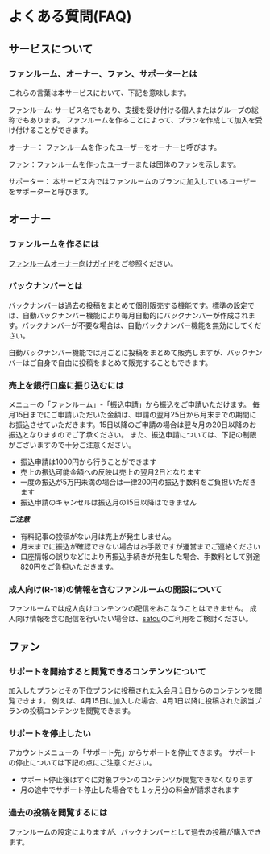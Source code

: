 # よくある質問(FAQ)

## サービスについて

### ファンルーム、オーナー、ファン、サポーターとは

これらの言葉は本サービスにおいて、下記を意味します。

ファンルーム: サービス名でもあり、支援を受け付ける個人またはグループの総称でもあります。
ファンルームを作ることによって、プランを作成して加入を受け付けることができます。

オーナー： ファンルームを作ったユーザーをオーナーと呼びます。

ファン：ファンルームを作ったユーザーまたは団体のファンを示します。

サポーター： 本サービス内ではファンルームのプランに加入しているユーザーをサポーターと呼びます。

## オーナー

### ファンルームを作るには

[ファンルームオーナー向けガイド](/docs/owner-guide)をご参照ください。

### バックナンバーとは

バックナンバーは過去の投稿をまとめて個別販売する機能です。標準の設定では、自動バックナンバー機能により毎月自動的にバックナンバーが作成されます。バックナンバーが不要な場合は、自動バックナンバー機能を無効にしてください。

自動バックナンバー機能では月ごとに投稿をまとめて販売しますが、バックナンバーはご自身で自由に投稿をまとめて販売することもできます。

### 売上を銀行口座に振り込むには

メニューの「ファンルーム」-「振込申請」から振込をご申請いただけます。
毎月15日までにご申請いただいた金額は、申請の翌月25日から月末までの期間にお振込させていただきます。15日以降のご申請の場合は翌々月の20日以降のお振込となりますのでご了承ください。
また、振込申請については、下記の制限がございますので十分ご注意ください。

 - 振込申請は1000円から行うことができます
 - 売上の振込可能金額への反映は売上の翌月2日となります
 - 一度の振込が5万円未満の場合は一律200円の振込手数料をご負担いただきます
 - 振込申請のキャンセルは振込月の15日以降はできません

 ___ご注意___
 
 - 有料記事の投稿がない月は売上が発生しません。
 - 月末までに振込が確認できない場合はお手数ですが運営までご連絡ください
 - 口座情報の誤りなどにより再振込手続きが発生した場合、手数料として別途820円をご負担いただきます。

### 成人向け(R-18)の情報を含むファンルームの開設について

ファンルームでは成人向けコンテンツの配信をおこなうことはできません。
成人向け情報を含む配信を行いたい場合は、[satou](https://satou.jp/)のご利用をご検討ください。

## ファン

### サポートを開始すると閲覧できるコンテンツについて

加入したプランとその下位プランに投稿された入会月１日からのコンテンツを閲覧できます。
例えば、4月15日に加入した場合、4月1日以降に投稿された該当プランの投稿コンテンツを閲覧できます。

### サポートを停止したい

アカウントメニューの「サポート先」からサポートを停止できます。
サポートの停止については下記の点にご注意ください。

 - サポート停止後はすぐに対象プランのコンテンツが閲覧できなくなります
 - 月の途中でサポート停止した場合でも１ヶ月分の料金が請求されます

### 過去の投稿を閲覧するには

ファンルームの設定によりますが、バックナンバーとして過去の投稿が購入できます。


